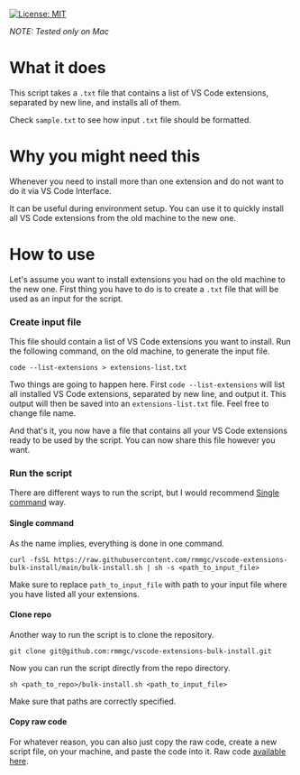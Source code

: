[![License: MIT](https://img.shields.io/badge/License-MIT-yellow.svg)](https://opensource.org/licenses/MIT)

_NOTE: Tested only on Mac_

# What it does

This script takes a `.txt` file that contains a list of VS Code extensions, separated by new line, and installs all of them.

Check `sample.txt` to see how input `.txt` file should be formatted.

# Why you might need this

Whenever you need to install more than one extension and do not want to do it via VS Code Interface.

It can be useful during environment setup. You can use it to quickly install all VS Code extensions from the old machine to the new one.

# How to use

Let's assume you want to install extensions you had on the old machine to the new one. First thing you have to do is to create a `.txt` file that will be used as an input for the script.

### Create input file
This file should contain a list of VS Code extensions you want to install. Run the following command, on the old machine, to generate the input file.

```
code --list-extensions > extensions-list.txt
```

Two things are going to happen here. First `code --list-extensions` will list all installed VS Code extensions, separated by new line, and output it. This output will then be saved into an `extensions-list.txt` file. Feel free to change file name.

And that's it, you now have a file that contains all your VS Code extensions ready to be used by the script. You can now share this file however you want.

### Run the script

There are different ways to run the script, but I would recommend [Single command](#single-command) way.

#### Single command

As the name implies, everything is done in one command.

```
curl -fsSL https://raw.githubusercontent.com/rmmgc/vscode-extensions-bulk-install/main/bulk-install.sh | sh -s <path_to_input_file>
```

Make sure to replace `path_to_input_file` with path to your input file where you have listed all your extensions.

#### Clone repo

Another way to run the script is to clone the repository.

```
git clone git@github.com:rmmgc/vscode-extensions-bulk-install.git
```

Now you can run the script directly from the repo directory.

```
sh <path_to_repo>/bulk-install.sh <path_to_input_file>
```

Make sure that paths are correctly specified.

#### Copy raw code

For whatever reason, you can also just copy the raw code, create a new script file, on your machine, and paste the code into it. Raw code  [available here](https://raw.githubusercontent.com/rmmgc/vscode-extensions-bulk-install/main/bulk-install.sh).
